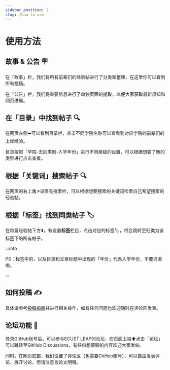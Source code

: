 ```yaml
---
sidebar_position: 2
slug: /how-to-use
---
```

# 使用方法

## 故事 & 公告 🪧

在「故事」栏，我们将所有前辈们的经验帖进行了分类和整理，在这里你可以看到所有投稿。

在「公告」栏，我们将重要信息进行了单独页面的提取，以便大家获取最新须知和网页进展。

## 在「目录」中找到帖子 🔍

在网页左侧⬅️可以看到目录栏，点击不同学院名称可以查看到对应学院的前辈们的上岸经验。

目录按照「学院-去向类别-入学年份」进行不同层级的设置，可以根据想要了解的类型进行点击查看。

## 根据「关键词」搜索帖子 🔍

在网页的右上角↗️设置有搜索栏，可以根据想要搜索的关键词检索自己希望搜索的经验帖。

## 根据「标签」找到同类帖子 🏷️

在每篇经验帖下方⬇️，有设置**标签**栏目，点击对应的标签🏷，将会跳转至归类为该标签下的所有帖子。

:::info

PS：标签中的，以及目录和文章标题中出现的「年份」代表入学年份，不要混淆啦。

:::

## 如何投稿 ✍️

具体请参考[投稿指南](./how-to-contribute)并进行相关操作，如有任何问题也欢迎随时在评论区发表。

## 论坛功能 💬

登录GitHub账号后，可以参与ECUST LEAP的论坛，在页面上端⬆️点击「论坛」可以跳转至GitHub Discussions，有任何想要聊的内容欢迎大家发帖。

同时，在网页底部，我们设置了评论区（也需要GitHub账号），可以自由发表评论、展开讨论，但请注意言论文明哦。
